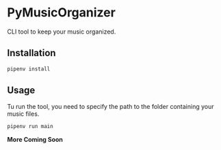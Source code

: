 # PyMusicOrganizer

CLI tool to keep your music organized.

## Installation

```bash
pipenv install 
```

## Usage

Tu run the tool, you need to specify the path to the folder containing your music files.

```bash
pipenv run main
```

**More Coming Soon**